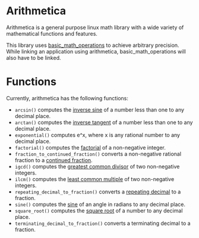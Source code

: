 # Arithmetica

Arithmetica is a general purpose linux math library with a wide variety of mathematical functions and features.

This library uses [basic_math_operations](https://github.com/avighnac/basic_math_operations) to achieve arbitrary precision. While linking an application using arithmetica, basic_math_operations will also have to be linked.

# Functions

Currently, arithmetica has the following functions:

- `arcsin()` computes the [inverse sine](https://en.wikipedia.org/wiki/Inverse_trigonometric_functions) of a number less than one to any decimal place.
- `arctan()` computes the [inverse tangent](https://en.wikipedia.org/wiki/Inverse_trigonometric_functions) of a number less than one to any decimal place.
- `exponential()` computes e^x, where x is any rational number to any decimal place.
- `factorial()` computes the [factorial](https://en.wikipedia.org/wiki/Factorial) of a non-negative integer.
- `fraction_to_continued_fraction()` converts a non-negative rational fraction to a [continued fraction](https://en.wikipedia.org/wiki/Continued_fraction).
- `igcd()` computes the [greatest common divisor](https://en.wikipedia.org/wiki/Greatest_common_divisor) of two non-negative integers.
- `ilcm()` computes the [least common multiple](https://en.wikipedia.org/wiki/Least_common_multiple) of two non-negative integers.
- `repeating_decimal_to_fraction()` converts a [repeating decimal](https://en.wikipedia.org/wiki/Repeating_decimal) to a fraction.
- `sine()` computes the [sine](https://en.wikipedia.org/wiki/Sine_and_cosine) of an angle in radians to any decimal place.
- `square_root()` computes the [square root](https://en.wikipedia.org/wiki/Square_root) of a number to any decimal place.
- `terminating_decimal_to_fraction()` converts a terminating decimal to a fraction.
